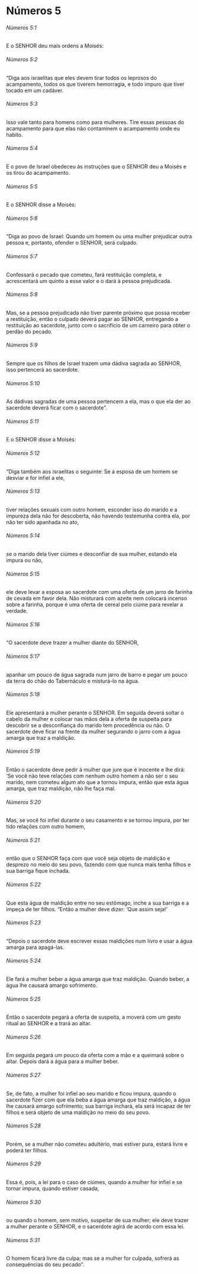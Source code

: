 # Números 5

###### Números 5:1

E o SENHOR deu mais ordens a Moisés:

###### Números 5:2

“Diga aos israelitas que eles devem tirar todos os leprosos do acampamento, todos os que tiverem hemorragia, e todo impuro que tiver tocado em um cadáver.

###### Números 5:3

Isso vale tanto para homens como para mulheres. Tire essas pessoas do acampamento para que elas não contaminem o acampamento onde eu habito.

###### Números 5:4

E o povo de Israel obedeceu às instruções que o SENHOR deu a Moisés e os tirou do acampamento.

###### Números 5:5

E o SENHOR disse a Moisés:

###### Números 5:6

“Diga ao povo de Israel: Quando um homem ou uma mulher prejudicar outra pessoa e, portanto, ofender o SENHOR, será culpado.

###### Números 5:7

Confessará o pecado que cometeu, fará restituição completa, e acrescentará um quinto a esse valor e o dará à pessoa prejudicada.

###### Números 5:8

Mas, se a pessoa prejudicada não tiver parente próximo que possa receber a restituição, então o culpado deverá pagar ao SENHOR, entregando a restituição ao sacerdote, junto com o sacrifício de um carneiro para obter o perdão do pecado.

###### Números 5:9

Sempre que os filhos de Israel trazem uma dádiva sagrada ao SENHOR, isso pertencerá ao sacerdote.

###### Números 5:10

As dádivas sagradas de uma pessoa pertencem a ela, mas o que ela der ao sacerdote deverá ficar com o sacerdote”.

###### Números 5:11

E o SENHOR disse a Moisés:

###### Números 5:12

“Diga também aos israelitas o seguinte: Se a esposa de um homem se desviar e for infiel a ele,

###### Números 5:13

tiver relações sexuais com outro homem, esconder isso do marido e a impureza dela não for descoberta, não havendo testemunha contra ela, por não ter sido apanhada no ato,

###### Números 5:14

se o marido dela tiver ciúmes e desconfiar de sua mulher, estando ela impura ou não,

###### Números 5:15

ele deve levar a esposa ao sacerdote com uma oferta de um jarro de farinha de cevada em favor dela. Não misturará com azeite nem colocará incenso sobre a farinha, porque é uma oferta de cereal pelo ciúme para revelar a verdade.

###### Números 5:16

“O sacerdote deve trazer a mulher diante do SENHOR,

###### Números 5:17

apanhar um pouco de água sagrada num jarro de barro e pegar um pouco da terra do chão do Tabernáculo e misturá-lo na água.

###### Números 5:18

Ele apresentará a mulher perante o SENHOR. Em seguida deverá soltar o cabelo da mulher e colocar nas mãos dela a oferta de suspeita para descobrir se a desconfiança do marido tem procedência ou não. O sacerdote deve ficar na frente da mulher segurando o jarro com a água amarga que traz a maldição.

###### Números 5:19

Então o sacerdote deve pedir à mulher que jure que é inocente e lhe dirá: ‘Se você não teve relações com nenhum outro homem a não ser o seu marido, nem cometeu algum ato que a tornou impura, então que esta água amarga, que traz maldição, não lhe faça mal.

###### Números 5:20

Mas, se você foi infiel durante o seu casamento e se tornou impura, por ter tido relações com outro homem,

###### Números 5:21

então que o SENHOR faça com que você seja objeto de maldição e desprezo no meio do seu povo, fazendo com que nunca mais tenha filhos e sua barriga fique inchada.

###### Números 5:22

Que esta água de maldição entre no seu estômago, inche a sua barriga e a impeça de ter filhos. “Então a mulher deve dizer: ‘Que assim seja!’

###### Números 5:23

“Depois o sacerdote deve escrever essas maldições num livro e usar a água amarga para apagá-las.

###### Números 5:24

Ele fará a mulher beber a água amarga que traz maldição. Quando beber, a água lhe causará amargo sofrimento.

###### Números 5:25

Então o sacerdote pegará a oferta de suspeita, a moverá com um gesto ritual ao SENHOR e a trará ao altar.

###### Números 5:26

Em seguida pegará um pouco da oferta com a mão e a queimará sobre o altar. Depois dará a água para a mulher beber.

###### Números 5:27

Se, de fato, a mulher foi infiel ao seu marido e ficou impura, quando o sacerdote fizer com que ela beba a água amarga que traz maldição, a água lhe causará amargo sofrimento; sua barriga inchará, ela será incapaz de ter filhos e será objeto de uma maldição no meio do seu povo.

###### Números 5:28

Porém, se a mulher não cometeu adultério, mas estiver pura, estará livre e poderá ter filhos.

###### Números 5:29

Essa é, pois, a lei para o caso de ciúmes, quando a mulher for infiel e se tornar impura, quando estiver casada,

###### Números 5:30

ou quando o homem, sem motivo, suspeitar de sua mulher; ele deve trazer a mulher perante o SENHOR, e o sacerdote agirá de acordo com essa lei.

###### Números 5:31

O homem ficará livre da culpa; mas se a mulher for culpada, sofrerá as consequências do seu pecado”.

